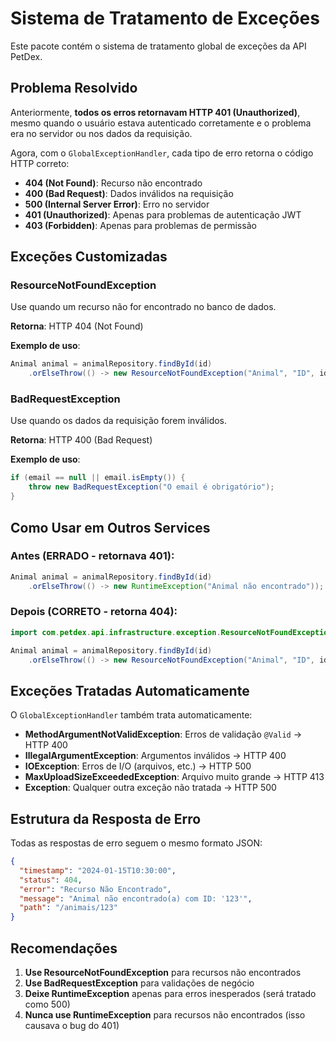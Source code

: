 # Sistema de Tratamento de Exceções

Este pacote contém o sistema de tratamento global de exceções da API PetDex.

## Problema Resolvido

Anteriormente, **todos os erros retornavam HTTP 401 (Unauthorized)**, mesmo quando o usuário estava autenticado corretamente e o problema era no servidor ou nos dados da requisição.

Agora, com o `GlobalExceptionHandler`, cada tipo de erro retorna o código HTTP correto:

- **404 (Not Found)**: Recurso não encontrado
- **400 (Bad Request)**: Dados inválidos na requisição
- **500 (Internal Server Error)**: Erro no servidor
- **401 (Unauthorized)**: Apenas para problemas de autenticação JWT
- **403 (Forbidden)**: Apenas para problemas de permissão

## Exceções Customizadas

### ResourceNotFoundException
Use quando um recurso não for encontrado no banco de dados.

**Retorna**: HTTP 404 (Not Found)

**Exemplo de uso**:
```java
Animal animal = animalRepository.findById(id)
    .orElseThrow(() -> new ResourceNotFoundException("Animal", "ID", id));
```

### BadRequestException
Use quando os dados da requisição forem inválidos.

**Retorna**: HTTP 400 (Bad Request)

**Exemplo de uso**:
```java
if (email == null || email.isEmpty()) {
    throw new BadRequestException("O email é obrigatório");
}
```

## Como Usar em Outros Services

### Antes (ERRADO - retornava 401):
```java
Animal animal = animalRepository.findById(id)
    .orElseThrow(() -> new RuntimeException("Animal não encontrado"));
```

### Depois (CORRETO - retorna 404):
```java
import com.petdex.api.infrastructure.exception.ResourceNotFoundException;

Animal animal = animalRepository.findById(id)
    .orElseThrow(() -> new ResourceNotFoundException("Animal", "ID", id));
```

## Exceções Tratadas Automaticamente

O `GlobalExceptionHandler` também trata automaticamente:

- **MethodArgumentNotValidException**: Erros de validação `@Valid` → HTTP 400
- **IllegalArgumentException**: Argumentos inválidos → HTTP 400
- **IOException**: Erros de I/O (arquivos, etc.) → HTTP 500
- **MaxUploadSizeExceededException**: Arquivo muito grande → HTTP 413
- **Exception**: Qualquer outra exceção não tratada → HTTP 500

## Estrutura da Resposta de Erro

Todas as respostas de erro seguem o mesmo formato JSON:

```json
{
  "timestamp": "2024-01-15T10:30:00",
  "status": 404,
  "error": "Recurso Não Encontrado",
  "message": "Animal não encontrado(a) com ID: '123'",
  "path": "/animais/123"
}
```

## Recomendações

1. **Use ResourceNotFoundException** para recursos não encontrados
2. **Use BadRequestException** para validações de negócio
3. **Deixe RuntimeException** apenas para erros inesperados (será tratado como 500)
4. **Nunca use RuntimeException** para recursos não encontrados (isso causava o bug do 401)

